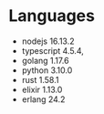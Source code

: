 # Languages

* nodejs 16.13.2
* typescript 4.5.4,
* golang 1.17.6
* python 3.10.0
* rust 1.58.1
* elixir 1.13.0
* erlang 24.2
